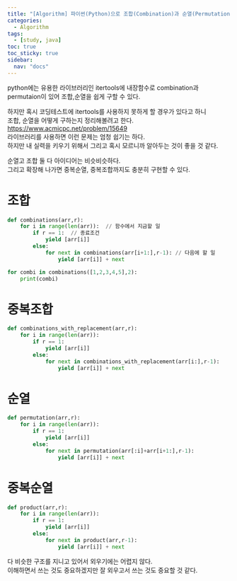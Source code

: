 ```yaml
---
title: "[Algorithm] 파이썬(Python)으로 조합(Combination)과 순열(Permutation) 구하기"
categories:
  - Algorithm
tags:
  - [study, java]
toc: true
toc_sticky: true
sidebar: 
  nav: "docs"
---
```

python에는 유용한 라이브러리인 itertools에 내장함수로 combination과 permutaion이 있어 조합,순열을 쉽게 구할 수 있다.       
      
하지만 혹시 코딩테스트에 itertools를 사용하지 못하게 할 경우가 있다고 하니      
조합, 순열을 어떻게 구하는지 정리해볼려고 한다.      
<https://www.acmicpc.net/problem/15649>   
라이브러리를 사용하면 이런 문제는 엄청 쉽기는 하다.    
하지만 내 실력을 키우기 위해서 그리고 혹시 모르니까 알아두는 것이 좋을 것 같다.

순열고 조합 둘 다 아이디어는 비슷비슷하다.     
그리고 확장해 나가면 중복순열, 중복조합까지도 충분히 구현할 수 있다.

# 조합
```python
def combinations(arr,r):
    for i in range(len(arr)):  // 함수에서 지금할 일
        if r == 1:  // 종료조건
            yield [arr[i]]
        else:
            for next in combinations(arr[i+1:],r-1): // 다음에 할 일
                yield [arr[i]] + next

for combi in combinations([1,2,3,4,5],2):
    print(combi)
```

# 중복조합
```python
def combinations_with_replacement(arr,r):
    for i in range(len(arr)):
        if r == 1:
            yield [arr[i]]
        else:
            for next in combinations_with_replacement(arr[i:],r-1):
                yield [arr[i]] + next
```
# 순열
```python
def permutation(arr,r):
    for i in range(len(arr)):
        if r == 1:
            yield [arr[i]]
        else:
            for next in permutation(arr[:i]+arr[i+1:],r-1):
                yield [arr[i]] + next

```

# 중복순열
```python
def product(arr,r):
    for i in range(len(arr)):
        if r == 1:
            yield [arr[i]]
        else:
            for next in product(arr,r-1):
                yield [arr[i]] + next
```

다 비슷한 구조를 지니고 있어서 외우기에는 어렵지 않다.    
이해하면서 쓰는 것도 중요하겠지만 잘 외우고서 쓰는 것도 중요할 것 같다.